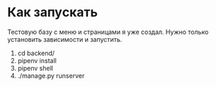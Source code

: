 Как запуcкать
============
Тестовую базу с меню и страницами я уже создал.
Нужно только установить зависимости и запустить.

1. cd backend/
2. pipenv install
3. pipenv shell
4. ./manage.py runserver

